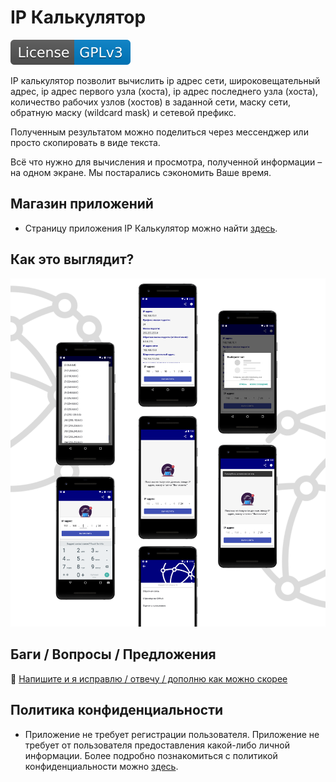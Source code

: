# IP Калькулятор
[![LICENSE](https://github.com/developer-kaczmarek/IpCalculator/blob/main/images/license-GPLv3-blue.svg)](https://github.com/developer-kaczmarek/IpCalculator/blob/main/LICENSE)

IP калькулятор позволит вычислить ip адрес сети, широковещательный адрес, ip адрес первого узла (хоста), ip адрес последнего узла (хоста), количество рабочих узлов (хостов) в заданной сети, маску сети, обратную маску (wildcard mask) и сетевой префикс. 

Полученным результатом можно поделиться через мессенджер или просто скопировать в виде текста.

Всё что нужно для вычисления и просмотра, полученной информации – на одном экране. Мы постарались сэкономить Ваше время.

## Магазин приложений
* Страницу приложения IP Калькулятор можно найти [здесь](https://play.google.com/store/apps/details?id=io.github.kaczmarek.ipcalculator).

## Как это выглядит?
![UI](https://github.com/developer-kaczmarek/IpCalculator/blob/main/images/UI.png)

## Баги / Вопросы /  Предложения

📧 [Напишите и я исправлю / отвечу / дополню как можно скорее](mailto:developer.kaczmarek@gmail.com)

## Политика конфиденциальности
* Приложение не требует регистрации пользователя. Приложение не требует от пользователя предоставления какой-либо личной информации. Более подробно познакомиться с политикой конфиденциальности можно [здесь](https://github.com/developer-kaczmarek/IpCalculator/blob/main/privacy_policy.pdf).
